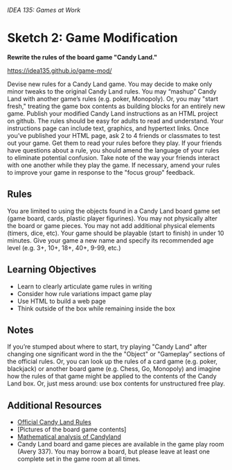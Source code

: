 *IDEA 135: Games at Work*
# Sketch 2:  Game Modification

**Rewrite the rules of the board game "Candy Land."**

<https://idea135.github.io/game-mod/>

Devise new rules for a Candy Land game. You may decide to make only minor tweaks to the original Candy Land rules. You may “mashup” Candy Land with another game’s rules (e.g. poker, Monopoly). Or, you may "start fresh," treating the 
game box contents as building blocks for an entirely new game.  Publish your modified Candy Land instructions as an HTML project on github. The rules should be easy for adults to read and understand. Your instructions page can include 
text, graphics, and hypertext links.  Once you’ve published your HTML page, ask 2 to 4 friends or classmates to test out your game. Get them to read your rules before they play. If your friends have questions about a rule, you should amend the language of your rules to eliminate potential confusion. 
Take note of the way your friends interact with one another while they play the game. If necessary, amend your rules to improve your game in response to the "focus group" feedback.

## Rules

You are limited to using the objects found in a Candy Land board game set (game board, cards, plastic player figurines). You may not physically alter the board or game pieces. You may not add additional physical elements (timers, dice, etc). 
Your game should be playable (start to finish) in under 10 minutes.
Give your game a new name and specify its recommended age level (e.g. 3+, 10+, 18+, 40+, 9-99, etc.)

## Learning Objectives
- Learn to clearly articulate game rules in writing 
- Consider how rule variations impact game play
- Use HTML to build a web page
- Think outside of the box while remaining inside the box

## Notes
If you’re stumped about where to start, try playing "Candy Land" after changing one significant word in the the "Object" or "Gameplay” sections of the official rules. 
Or, you can look up the rules of a card game (e.g. poker, blackjack) or another board game (e.g. Chess, Go, Monopoly) and imagine how the rules of that game might be applied to the contents of the Candy Land box. Or, just mess around: use box contents for unstructured free play.

## Additional Resources
- [Official Candy Land Rules](http://www.hasbro.com/common/instruct/Candy_Land__(2004).pdf)
- [Pictures of the board game contents]
- [Mathematical analysis of Candyland](http://datagenetics.com/blog/december12011/index.html)
- Candy Land board and game pieces are available in the game play room (Avery 337). You may borrow  a board, but please leave at least one complete set in the game room at all times.
